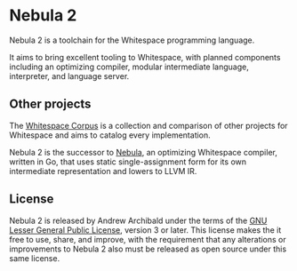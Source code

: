 # Nebula 2

Nebula 2 is a toolchain for the Whitespace programming language.

It aims to bring excellent tooling to Whitespace, with planned components
including an optimizing compiler, modular intermediate language, interpreter,
and language server.

## Other projects

The [Whitespace Corpus](https://github.com/wspace/corpus) is a collection and
comparison of other projects for Whitespace and aims to catalog every
implementation.

Nebula 2 is the successor to [Nebula](https://github.com/andrewarchi/nebula),
an optimizing Whitespace compiler, written in Go, that uses static
single-assignment form for its own intermediate representation and lowers to
LLVM IR.

## License

Nebula 2 is released by Andrew Archibald under the terms of the
[GNU Lesser General Public License](https://www.gnu.org/licenses/lgpl-3.0.html),
version 3 or later. This license makes the it free to use, share, and improve,
with the requirement that any alterations or improvements to Nebula 2 also must
be released as open source under this same license.
